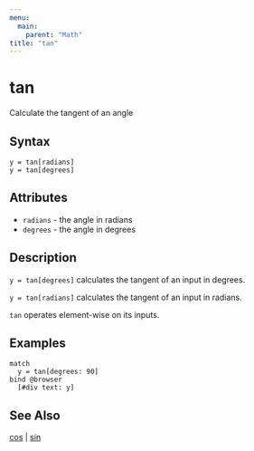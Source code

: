 ```yaml
---
menu:
  main:
    parent: "Math"
title: "tan"
---
```


# tan

Calculate the tangent of an angle

## Syntax

```eve
y = tan[radians]
y = tan[degrees]
```

## Attributes

- `radians` - the angle in radians
- `degrees` - the angle in degrees

## Description

`y = tan[degrees]` calculates the tangent of an input in degrees. 

`y = tan[radians]` calculates the tangent of an input in radians.

`tan` operates element-wise on its inputs.

## Examples

```eve
match
  y = tan[degrees: 90]
bind @browser
  [#div text: y]
```

## See Also

[cos](../cos) | [sin](../sin)